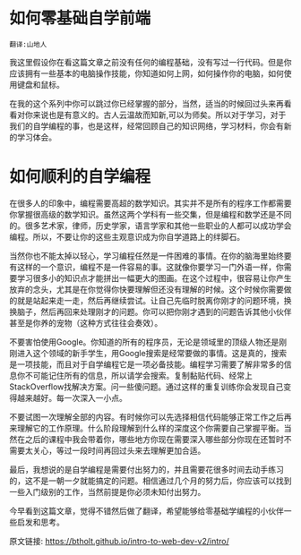 # 如何零基础自学前端

`翻译:山地人`

我这里假设你在看这篇文章之前没有任何的编程基础，没有写过一行代码。但是你应该拥有一些基本的电脑操作技能，你知道如何上网，如何操作你的电脑，如何使用键盘和鼠标。

在我的这个系列中你可以跳过你已经掌握的部分，当然，适当的时候回过头来再看看对你来说也是有意义的。古人云温故而知新,可以为师矣。所以对于学习，对于我们的自学编程的事，也是这样，经常回顾自己的知识网络，学习材料，你会有新的学习体会。

# 如何顺利的自学编程

在很多人的印象中，编程需要高超的数学知识。其实并不是所有的程序工作都需要你掌握很高级的数学知识。虽然这两个学科有一些交集，但是编程和数学还是不同的。很多艺术家，律师，历史学家，语言学家和其他一些职业的人都可以成功学会编程。所以，不要让你的这些主观意识成为你自学道路上的绊脚石。

当然你也不能太掉以轻心，学习编程任然是一件困难的事情。在你的脑海里始终要有这样的一个意识，编程不是一件容易的事。这就像你要学习一门外语一样，你需要学习很多小的知识点才能拼出一幅更大的图画。在这个过程中，很容易让你产生放弃的念头，尤其是在你觉得你快要理解但还没有理解的时候。这个时候你需要做的就是站起来走一走，然后再继续尝试。让自己先临时脱离你刚才的问题环境，换换脑子，然后再回来处理刚才的问题。你可以把你刚才遇到的问题告诉其他小伙伴甚至是你养的宠物（这种方式往往会奏效）。

不要害怕使用Google。你知道的所有的程序员，无论是领域里的顶级人物还是刚刚进入这个领域的新手学生，用Google搜索是经常要做的事情。这是真的，搜索是一项技能，而且对于自学编程它是一项必备技能。编程学习需要了解非常多的信息你不可能记住所有的信息，所以请学会搜索。复制黏贴代码、经常上StackOverflow找解决方案。问一些傻问题。通过这样的重复训练你会发现自己变得越来越好。每一次深入一小点。

不要试图一次理解全部的内容。有时候你可以先选择相信代码能够正常工作之后再来理解它的工作原理。什么阶段理解到什么样的深度这个你需要自己掌握平衡。当然在之后的课程中我会带着你，哪些地方你现在需要深入哪些部分你现在还暂时不需要太关心，等过一段时间再回过头来去理解更加合适。

最后，我想说的是自学编程是需要付出努力的，并且需要花很多时间去动手练习的，这不是一朝一夕就能搞定的问题。相信通过几个月的努力后，你应该可以找到一些入门级别的工作，当然前提是你必须未知付出努力。

今早看到这篇文章，觉得不错然后做了翻译，希望能够给零基础学编程的小伙伴一些启发和思考。

原文链接:
https://btholt.github.io/intro-to-web-dev-v2/intro/

